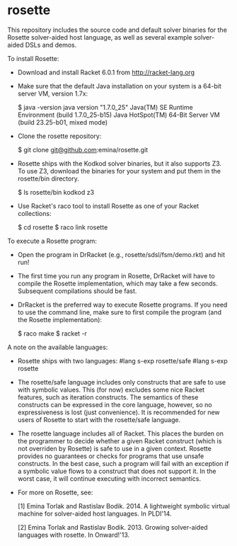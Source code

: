 rosette
=======

This repository includes the source code and default solver binaries
for the Rosette solver-aided host language, as well as several example
solver-aided DSLs and demos.

To install Rosette:

* Download and install Racket 6.0.1 from http://racket-lang.org

* Make sure that the default Java installation on your system is a
  64-bit server VM, version 1.7x:

  $ java -version
  java version "1.7.0_25"
  Java(TM) SE Runtime Environment (build 1.7.0_25-b15)
  Java HotSpot(TM) 64-Bit Server VM (build 23.25-b01, mixed mode)

* Clone the rosette repository:

  $ git clone git@github.com:emina/rosette.git

* Rosette ships with the Kodkod solver binaries, but it also supports
  Z3.  To use Z3, download the binaries for your system and put them
  in the rosette/bin directory.

  $ ls rosette/bin
  kodkod z3

* Use Racket's raco tool to install Rosette as one of your Racket
  collections:

  $ cd rosette
  $ raco link rosette

To execute a Rosette program:

* Open the program in DrRacket (e.g., rosette/sdsl/fsm/demo.rkt)
  and hit run!

* The first time you run any program in Rosette, DrRacket will have to
  compile the Rosette implementation, which may take a few seconds.
  Subsequent compilations should be fast.

* DrRacket is the preferred way to execute Rosette programs.  If you
  need to use the command line, make sure to first compile the program
  (and the Rosette implementation):

  $ raco make <your program>
  $ racket -r <your program> 

A note on the available languages:

* Rosette ships with two languages:
  #lang s-exp rosette/safe
  #lang s-exp rosette

* The rosette/safe language includes only constructs that are safe to
  use with symbolic values.  This (for now) excludes some nice Racket
  features, such as iteration constructs.  The semantics of these
  constructs can be expressed in the core language, however, so no
  expressiveness is lost (just convenience).  It is recommended for
  new users of Rosette to start with the rosette/safe language.

* The rosette language includes all of Racket.  This places the burden
  on the programmer to decide whether a given Racket construct (which
  is not overriden by Rosette) is safe to use in a given context.
  Rosette provides no guarantees or checks for programs that use
  unsafe constructs.  In the best case, such a program will fail with
  an exception if a symbolic value flows to a construct that does not
  support it.  In the worst case, it will continue executing with
  incorrect semantics.

* For more on Rosette, see:

  [1] Emina Torlak and Rastislav Bodik. 2014. A lightweight symbolic
  virtual machine for solver-aided host languages. In PLDI'14.

  [2] Emina Torlak and Rastislav Bodik. 2013. Growing solver-aided
  languages with rosette. In Onward!'13.
